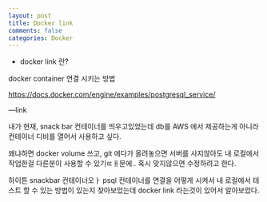 ```yaml
---
layout: post
title: Docker link
comments: false
categories: Docker
---
```


- docker link 란?

docker container 연결 시키는 방법

https://docs.docker.com/engine/examples/postgresql_service/


—link 

내가 현재, snack bar 컨테이너를 띄우고있었는데 
db를 AWS 에서 제공하는게 아니라 컨테이너 디비를 열어서 사용하고 싶다. 

왜냐하면 docker volume 쓰고, git 에다가 올려놓으면 서버를 사지않아도 내 로컬에서 작업한걸 다른분이 사용할 수 있기ㄸㅐ문에.. 
혹시 맞지않으면 수정하려고 한다.

하이튼 snackbar 컨테이너오ㅏ psql 컨테이너를 연결을 어떻게 시켜서 내 로컬에서 테스트 할 수 있는 방법이 있는지 찾아보았는데
docker link 라는것이 있어서 알아보았다.
